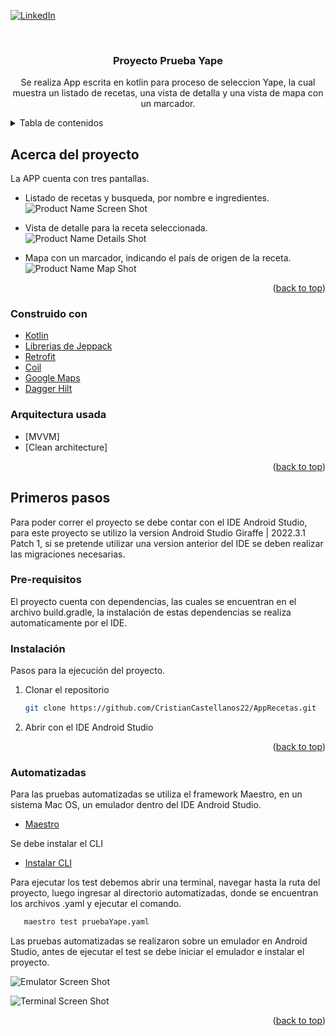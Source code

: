 <div id="top"></div>

[![LinkedIn][linkedin-shield]][linkedin-url]


<!-- PROJECT LOGO -->
<br />
<div align="center">

<h3 align="center">Proyecto Prueba Yape</h3>

  <p align="center">
    Se realiza App escrita en kotlin para proceso de seleccion Yape, la cual muestra un listado de recetas, una vista de detalla y una vista de mapa con un marcador.
    <br />
  </p>
</div>



<!-- TABLE OF CONTENTS -->
<details>
  <summary>Tabla de contenidos</summary>
  <ol>
    <li>
      <a href="#Acerca del proyecto">Acerca del proyecto</a>
      <ul>
        <li><a href="#Construido con">Construido con</a></li>
      </ul>
    </li>
    <li>
      <a href="#Primeros pasos">Primeros pasos</a>
      <ul>
        <li><a href="#Pre-requisitos">Pre-requisitos</a></li>
        <li><a href="#Instalación">Instalación</a></li>
      </ul>
    </li>
    <li>
      <a href="#automatizadas">Pruebas Automatizadas</a>
    </li>
  </ol>
</details>

<!-- ABOUT THE PROJECT -->
## Acerca del proyecto

La APP cuenta con tres pantallas.
* Listado de recetas y busqueda, por nombre e ingredientes.
![Product Name Screen Shot][screenshot-main]

* Vista de detalle para la receta seleccionada.
![Product Name Details Shot][screenshot-details]

* Mapa con un marcador, indicando el país de origen de la receta.
![Product Name Map Shot][screenshot-map]

<p align="right">(<a href="#top">back to top</a>)</p>

### Construido con

* [Kotlin](https://kotlinlang.org/)
* [Librerias de Jeppack](https://developer.android.com/jetpack/androidx/explorer?hl=es-419)
* [Retrofit](https://square.github.io/retrofit/)
* [Coil](https://coil-kt.github.io/coil/compose/)
* [Google Maps](https://developers.google.com/maps/documentation/android-sdk/maps-compose?hl=es-419)
* [Dagger Hilt](https://developer.android.com/training/dependency-injection/hilt-jetpack?hl=es-419)


### Arquitectura usada
* [MVVM]
* [Clean architecture]

<p align="right">(<a href="#top">back to top</a>)</p>

<!-- GETTING STARTED -->
## Primeros pasos

Para poder correr el proyecto se debe contar con el IDE Android Studio, para este proyecto se utilizo la version Android Studio Giraffe | 2022.3.1 Patch 1, si se pretende utilizar una version anterior del IDE se deben realizar las migraciones necesarias.

### Pre-requisitos

El proyecto cuenta con dependencias, las cuales se encuentran en el archivo build.gradle, la instalación de estas dependencias se realiza automaticamente por el IDE.

### Instalación

Pasos para la ejecución del proyecto.

1. Clonar el repositorio
   ```sh
   git clone https://github.com/CristianCastellanos22/AppRecetas.git
   ```
2. Abrir con el IDE Android Studio

<p align="right">(<a href="#top">back to top</a>)</p>

### Automatizadas

Para las pruebas automatizadas se utiliza el framework Maestro, en un sistema Mac OS, un emulador dentro del IDE Android Studio.

* [Maestro](https://maestro.mobile.dev/)

Se debe instalar el CLI

* [Instalar CLI](https://maestro.mobile.dev/getting-started/installing-maestro)

Para ejecutar los test debemos abrir una terminal, navegar hasta la ruta del proyecto, luego ingresar al directorio automatizadas, donde se encuentran los archivos .yaml y ejecutar el comando.

```sh
   maestro test pruebaYape.yaml
   ```

Las pruebas automatizadas se realizaron sobre un emulador en Android Studio, antes de ejecutar el test se debe iniciar el emulador e instalar el proyecto.   

![Emulator Screen Shot][screenshot-test]

![Terminal Screen Shot][emulator-screenshot]


<p align="right">(<a href="#top">back to top</a>)</p>

<!-- MARKDOWN LINKS & IMAGES -->
<!-- https://www.markdownguide.org/basic-syntax/#reference-style-links -->
[linkedin-shield]: https://img.shields.io/badge/-LinkedIn-black.svg?style=for-the-badge&logo=linkedin&colorB=555
[linkedin-url]: https://www.linkedin.com/in/cristianjcb/
[screenshot-main]: images/Main.png
[screenshot-details]: images/Details.png
[screenshot-map]: images/Map.png
[emulator-screenshot]: images/Automatizadas.gif
[screenshot-test]: images/Test.png
